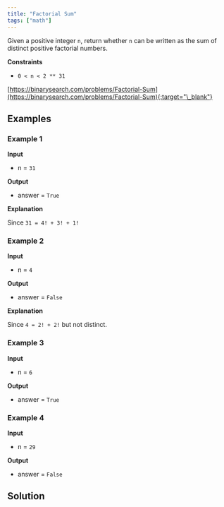 ```yaml
---
title: "Factorial Sum"
tags: ["math"]
---
```


Given a positive integer `n`, return whether `n` can be written as the sum of distinct positive factorial numbers.

**Constraints**

- `0 < n < 2 ** 31`

[https://binarysearch.com/problems/Factorial-Sum](https://binarysearch.com/problems/Factorial-Sum){:target="\_blank"}

## Examples

### Example 1

**Input**

- n = `31`

**Output**

- answer = `True`

**Explanation**

Since `31 = 4! + 3! + 1!`

### Example 2

**Input**

- n = `4`

**Output**

- answer = `False`

**Explanation**

Since `4 = 2! + 2!` but not distinct.

### Example 3

**Input**

- n = `6`

**Output**

- answer = `True`

### Example 4

**Input**

- n = `29`

**Output**

- answer = `False`

## Solution

<script src="https://gist.github.com/yaeba/16da7be5123724fcf6eccc25581cef5a.js?file=Factorial-Sum.py"></script>
